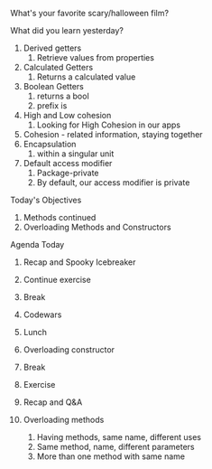 What's your favorite scary/halloween film? 

What did you learn yesterday?

1. Derived getters
   1. Retrieve values from properties
2. Calculated Getters
   1. Returns a calculated value
3. Boolean Getters
   1. returns a bool
   2. prefix is
4. High and Low cohesion
   1. Looking for High Cohesion in our apps
5. Cohesion - related information, staying together
6. Encapsulation
   1. within a singular unit
7. Default access modifier
   1. Package-private
   2. By default, our access modifier is private


Today's Objectives

1. Methods continued
2. Overloading Methods and Constructors


Agenda Today

1. Recap and Spooky Icebreaker
2. Continue exercise
3. Break
4. Codewars
5. Lunch
6. Overloading constructor
7. Break
8. Exercise
9. Recap and Q&A


1. Overloading methods
   1. Having methods, same name, different uses
   2. Same method, name, different parameters
   3. More than one method with same name
